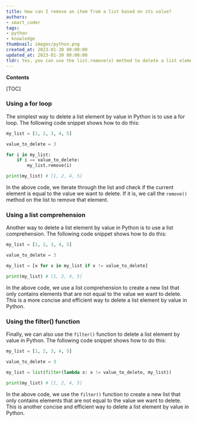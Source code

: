 ```yaml
---
title: How can I remove an item from a list based on its value?
authors:
- smart_coder
tags:
- python
- knowledge
thumbnail: images/python.png
created_at: 2023-01-30 00:00:00
updated_at: 2023-01-30 00:00:00
tldr: Yes, you can use the list.remove(x) method to delete a list element by value in Python.
---
```


**Contents**

[TOC]

### Using a for loop

The simplest way to delete a list element by value in Python is to use a for loop. The following code snippet shows how to do this:

```python
my_list = [1, 2, 3, 4, 5]

value_to_delete = 3

for i in my_list:
    if i == value_to_delete:
        my_list.remove(i)

print(my_list) # [1, 2, 4, 5]
```

In the above code, we iterate through the list and check if the current element is equal to the value we want to delete. If it is, we call the `remove()` method on the list to remove that element.

### Using a list comprehension

Another way to delete a list element by value in Python is to use a list comprehension. The following code snippet shows how to do this:

```python
my_list = [1, 2, 3, 4, 5]

value_to_delete = 3

my_list = [x for x in my_list if x != value_to_delete]

print(my_list) # [1, 2, 4, 5]
```

In the above code, we use a list comprehension to create a new list that only contains elements that are not equal to the value we want to delete. This is a more concise and efficient way to delete a list element by value in Python.

### Using the filter() function

Finally, we can also use the `filter()` function to delete a list element by value in Python. The following code snippet shows how to do this:

```python
my_list = [1, 2, 3, 4, 5]

value_to_delete = 3

my_list = list(filter(lambda x: x != value_to_delete, my_list))

print(my_list) # [1, 2, 4, 5]
```

In the above code, we use the `filter()` function to create a new list that only contains elements that are not equal to the value we want to delete. This is another concise and efficient way to delete a list element by value in Python.

